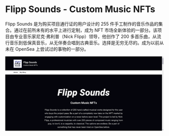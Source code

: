 # Flipp Sounds - Custom Music NFTs

Flipp Sounds 是为购买项目通行证的用户设计的 255 件手工制作的音乐作品的集合。通过在前所未有的水平上进行定制，成为 NFT 市场全新体验的一部分。该项目由专业音乐家尼克·弗利普（Nick Flipp）领导，他创作了 200 多首乐曲，从流行音乐到低保真音乐，从无伴奏合唱到古典音乐。选择是无穷无尽的。成为以前从未在 OpenSea 上尝试过的事物的一部分。

![nft](51341312.png)
